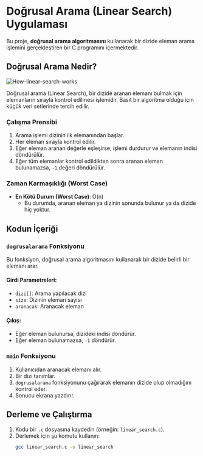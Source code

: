 # Doğrusal Arama (Linear Search) Uygulaması

Bu proje, **doğrusal arama algoritmasını** kullanarak bir dizide eleman arama işlemini gerçekleştiren bir C programını içermektedir.

## Doğrusal Arama Nedir?

![How-linear-search-works](https://github.com/user-attachments/assets/298918ca-fabf-4345-9d94-2e2e1513871a)


Doğrusal arama (Linear Search), bir dizide aranan elemanı bulmak için elemanların sırayla kontrol edilmesi işlemidir. Basit bir algoritma olduğu için küçük veri setlerinde tercih edilir.

### Çalışma Prensibi

1. Arama işlemi dizinin ilk elemanından başlar.
2. Her eleman sırayla kontrol edilir.
3. Eğer eleman aranan değerle eşleşirse, işlemi durdurur ve elemanın indisi döndürülür.
4. Eğer tüm elemanlar kontrol edildikten sonra aranan eleman bulunamazsa, `-1` değeri döndürülür.

### Zaman Karmaşıklığı (Worst Case)

- **En Kötü Durum (Worst Case)**: O(n)  
  - Bu durumda, aranan eleman ya dizinin sonunda bulunur ya da dizide hiç yoktur.

## Kodun İçeriği

### `dogrusalarama` Fonksiyonu

Bu fonksiyon, doğrusal arama algoritmasını kullanarak bir dizide belirli bir elemanı arar.

#### Girdi Parametreleri:

- `dizi[]`: Arama yapılacak dizi
- `size`: Dizinin eleman sayısı
- `aranacak`: Aranacak eleman

#### Çıkış:

- Eğer eleman bulunursa, dizideki indisi döndürür.
- Eğer eleman bulunamazsa, `-1` döndürür.

### `main` Fonksiyonu

1. Kullanıcıdan aranacak elemanı alır.
2. Bir dizi tanımlar.
3. `dogrusalarama` fonksiyonunu çağırarak elemanın dizide olup olmadığını kontrol eder.
4. Sonucu ekrana yazdırır.

## Derleme ve Çalıştırma

1. Kodu bir `.c` dosyasına kaydedin (örneğin: `linear_search.c`).
2. Derlemek için şu komutu kullanın:
   ```bash
   gcc linear_search.c -o linear_search
